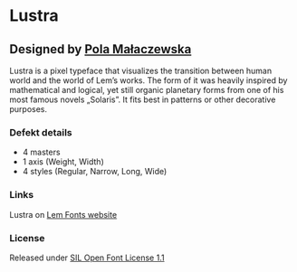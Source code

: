 # Lustra
## Designed by [Pola Małaczewska](https://www.instagram.com/polamalaczewska/)

Lustra is a pixel typeface that visualizes the transition between human world and the world of Lem’s works. The form of it was heavily inspired by mathematical and logical, yet still organic planetary forms from one of his most famous novels „Solaris”. It fits best in patterns or other decorative purposes.

### Defekt details
- 4 masters
- 1 axis (Weight, Width)
- 4 styles (Regular, Narrow, Long, Wide)

### Links

Lustra on [Lem Fonts website](https://lemfont.xyz/lustra/)

### License

Released under [SIL Open Font License 1.1](https://scripts.sil.org/cms/scripts/page.php?site_id=nrsi&id=ofl)
